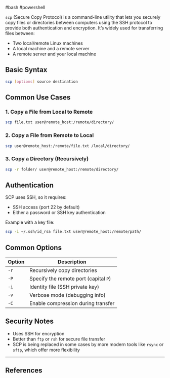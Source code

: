 #bash #powershell 

`scp` (Secure Copy Protocol) is a command-line utility that lets you securely copy files or directories between computers using the SSH protocol to provide both authentication and encryption.
It’s widely used for transferring files between:
- Two local/remote Linux machines
- A local machine and a remote server
- A remote server and your local machine


## Basic Syntax

```bash
scp [options] source destination
```



## Common Use Cases

### 1. Copy a File from Local to Remote

```bash
scp file.txt user@remote_host:/remote/directory/
```

### 2. Copy a File from Remote to Local

```bash
scp user@remote_host:/remote/file.txt /local/directory/
```

### 3. Copy a Directory (Recursively)

```bash
scp -r folder/ user@remote_host:/remote/directory/
```


## Authentication

SCP uses SSH, so it requires:

- SSH access (port 22 by default)
- Either a password or SSH key authentication

Example with a key file:

```bash
scp -i ~/.ssh/id_rsa file.txt user@remote_host:/remote/path/
```


## Common Options

|Option|Description|
|---|---|
|`-r`|Recursively copy directories|
|`-P`|Specify the remote port (capital `P`)|
|`-i`|Identity file (SSH private key)|
|`-v`|Verbose mode (debugging info)|
|`-C`|Enable compression during transfer|

## Security Notes

- Uses SSH for encryption
- Better than `ftp` or `rsh` for secure file transfer
- SCP is being replaced in some cases by more modern tools like `rsync` or `sftp`, which offer more flexibility


---

## References